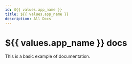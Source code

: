 ```yaml
---
id: ${{ values.app_name }}
title: ${{ values.app_name }}
description: All Docs
---
```


# ${{ values.app_name }} docs

This is a basic example of documentation.